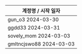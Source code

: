 | 계정명 / 시작 일자|
|--------|
| gun_o3 2024-03-30 |
| ggdd33 2024-03-31 |
| sovely_mom 2024-03-03 |
| gmltncjswo88 2024-03-03 |
